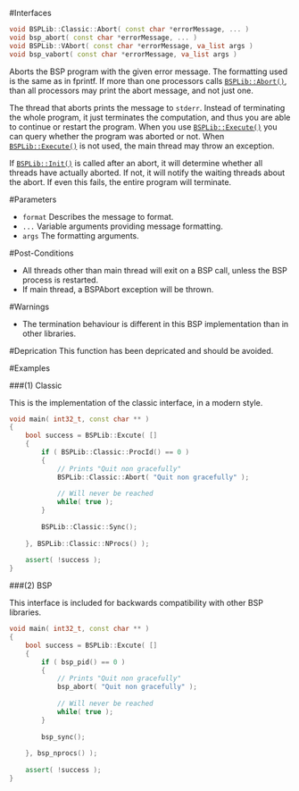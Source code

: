 #Interfaces

```cpp
void BSPLib::Classic::Abort( const char *errorMessage, ... )           // (1) Classic
void bsp_abort( const char *errorMessage, ... )                        // (2) BSP
void BSPLib::VAbort( const char *errorMessage, va_list args )          // (3) Modern 2
void bsp_vabort( const char *errorMessage, va_list args )              // (4) BSP 2
```

Aborts the BSP program with the given error message. The formatting used is the same as in
fprintf. If more than one processors calls [`BSPLib::Abort()`](abort.md), than
all processors may print the abort message, and not just one. 

The thread that aborts prints the message to `stderr`.
Instead of terminating the whole program, it just terminates
the computation, and thus you are able to continue or restart
the program. When you use [`BSPLib::Execute()`](../logic/execute.md)
you can query whether the program was aborted or not. When  [`BSPLib::Execute()`](../logic/execute.md)
is not used, the main thread may throw an exception.

If [`BSPLib::Init()`](../logic/init.md) is called after an abort, it will determine whether all threads have actually aborted. If not, it will notify the waiting threads about the abort. If even this fails, the entire program will terminate.
  
#Parameters

* `format` Describes the message to format.
* `...`    Variable arguments providing message formatting.
* `args`   The formatting arguments.

#Post-Conditions
* All threads other than main thread will exit on a BSP call, unless the BSP process is restarted.
* If main thread, a BSPAbort exception will be thrown.

#Warnings
* The termination behaviour is different in this BSP implementation
  than in other libraries.
  
#Deprication
This function has been depricated and should be avoided.
  
#Examples

###(1) Classic

This is the implementation of the classic interface, in a modern style.

```cpp
void main( int32_t, const char ** )
{
	bool success = BSPLib::Excute( []
	{
        if ( BSPLib::Classic::ProcId() == 0 )
        {
            // Prints "Quit non gracefully"
            BSPLib::Classic::Abort( "Quit non gracefully" );
            
            // Will never be reached
            while( true );
        }
        
        BSPLib::Classic::Sync();
        
	}, BSPLib::Classic::NProcs() );
    
    assert( !success );
}
```

###(2) BSP

This interface is included for backwards compatibility with other BSP libraries.

```cpp
void main( int32_t, const char ** )
{
	bool success = BSPLib::Excute( []
	{
        if ( bsp_pid() == 0 )
        {
            // Prints "Quit non gracefully"
            bsp_abort( "Quit non gracefully" );
            
            // Will never be reached
            while( true );
        }
        
        bsp_sync();
        
	}, bsp_nprocs() );
    
    assert( !success );
}
```
